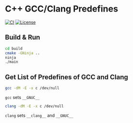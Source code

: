# C++ GCC/Clang Predefines 

[![CI](https://github.com/k0nze/cpp_gcc_clang_predefines/actions/workflows/ci.yml/badge.svg)](https://github.com/k0nze/cpp_gcc_clang_predefines/actions/workflows/ci.yml)
[![License](https://img.shields.io/badge/License-BSD_3--Clause-blue.svg)](https://opensource.org/licenses/BSD-3-Clause)

## Build & Run

```bash
cd build
cmake -GNinja ..
ninja
./main
```

## Get List of Predefines of GCC and Clang

```bash
gcc -dM -E -x c /dev/null
```

`gcc` sets `__GNUC__`

```bash
clang -dM -E -x c /dev/null
```

`clang` sets `__clang__` and `__GNUC__`

